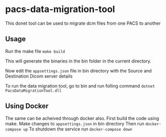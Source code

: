 # pacs-data-migration-tool
 This donet tool can be used to migrate dcm files from one PACS to another

## Usage
 Run the make file
    `make build`

 This will generate the binaries in the bin folder in the current directory.

 Now edit the `appsettings.json` file in bin directory with the Source and Destination Dicom server details

 To run the data migration tool, go to bin and run folling command
    `dotnet PacsDataMigrationTool.dll`

## Using Docker
The same can be acheived through docker also.
First build the code using make.
Make changes to `appsettings.json` in bin directory
Then run `docker-compose up`
To shutdown the service run `docker-compose down`
    